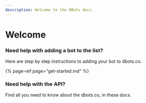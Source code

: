 ```yaml
---
description: Welcome to the DBots docs.
---
```


# Welcome

### Need help with adding a bot to the list?

Here are step by step instructions to adding your bot to dbots.co.

{% page-ref page="get-started.md" %}

### Need help with the API?

Find all you need to know about the dbots.co, in these docs.



